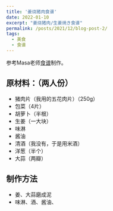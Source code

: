```yaml
---
title: '姜烧猪肉食谱'
date: 2022-01-10
excerpt: "姜烧猪肉/生姜焼き食谱"
permalink: /posts/2021/12/blog-post-2/
tags:
  - 美食
  - 食谱
---
```


参考Masa老师[食谱](https://www.youtube.com/watch?v=ZSb3yRvD67I)制作。

## 原材料：（两人份）

- 猪肉片（我用的五花肉片）（250g）
- 包菜（4片）
- 胡萝卜（半根）
- 生姜（一大块）
- 味淋
- 酱油
- 清酒（我没有，于是用米酒）
- 洋葱（半个）
- 大蒜（两瓣）

## 制作方法

- 姜、大蒜磨成泥
- 味淋、酒、酱油、
